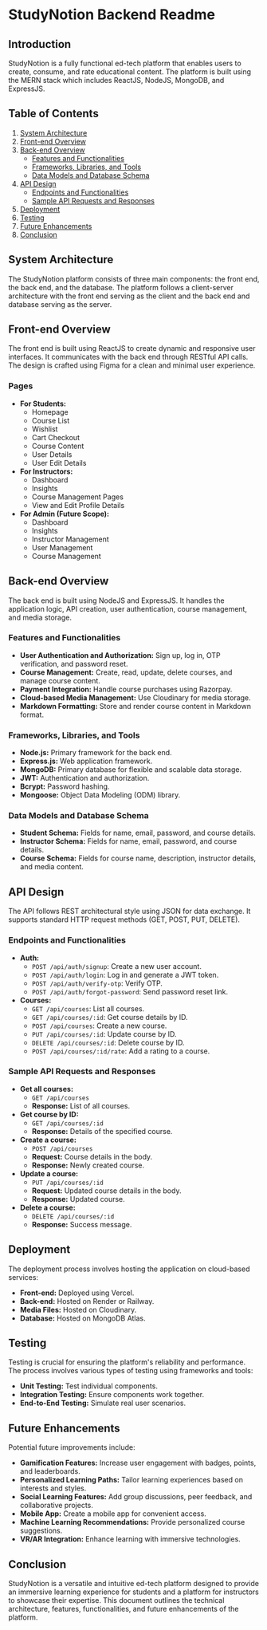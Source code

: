 # StudyNotion Backend Readme

## Introduction

StudyNotion is a fully functional ed-tech platform that enables users to create, consume, and rate educational content. The platform is built using the MERN stack which includes ReactJS, NodeJS, MongoDB, and ExpressJS.

## Table of Contents
1. [System Architecture](#system-architecture)
2. [Front-end Overview](#front-end-overview)
3. [Back-end Overview](#back-end-overview)
   - [Features and Functionalities](#features-and-functionalities)
   - [Frameworks, Libraries, and Tools](#frameworks-libraries-and-tools)
   - [Data Models and Database Schema](#data-models-and-database-schema)
4. [API Design](#api-design)
   - [Endpoints and Functionalities](#endpoints-and-functionalities)
   - [Sample API Requests and Responses](#sample-api-requests-and-responses)
5. [Deployment](#deployment)
6. [Testing](#testing)
7. [Future Enhancements](#future-enhancements)
8. [Conclusion](#conclusion)

## System Architecture

The StudyNotion platform consists of three main components: the front end, the back end, and the database. The platform follows a client-server architecture with the front end serving as the client and the back end and database serving as the server.

## Front-end Overview

The front end is built using ReactJS to create dynamic and responsive user interfaces. It communicates with the back end through RESTful API calls. The design is crafted using Figma for a clean and minimal user experience.

### Pages
- **For Students:**
  - Homepage
  - Course List
  - Wishlist
  - Cart Checkout
  - Course Content
  - User Details
  - User Edit Details
- **For Instructors:**
  - Dashboard
  - Insights
  - Course Management Pages
  - View and Edit Profile Details
- **For Admin (Future Scope):**
  - Dashboard
  - Insights
  - Instructor Management
  - User Management
  - Course Management

## Back-end Overview

The back end is built using NodeJS and ExpressJS. It handles the application logic, API creation, user authentication, course management, and media storage.

### Features and Functionalities
- **User Authentication and Authorization:** Sign up, log in, OTP verification, and password reset.
- **Course Management:** Create, read, update, delete courses, and manage course content.
- **Payment Integration:** Handle course purchases using Razorpay.
- **Cloud-based Media Management:** Use Cloudinary for media storage.
- **Markdown Formatting:** Store and render course content in Markdown format.

### Frameworks, Libraries, and Tools
- **Node.js:** Primary framework for the back end.
- **Express.js:** Web application framework.
- **MongoDB:** Primary database for flexible and scalable data storage.
- **JWT:** Authentication and authorization.
- **Bcrypt:** Password hashing.
- **Mongoose:** Object Data Modeling (ODM) library.

### Data Models and Database Schema
- **Student Schema:** Fields for name, email, password, and course details.
- **Instructor Schema:** Fields for name, email, password, and course details.
- **Course Schema:** Fields for course name, description, instructor details, and media content.

## API Design

The API follows REST architectural style using JSON for data exchange. It supports standard HTTP request methods (GET, POST, PUT, DELETE).

### Endpoints and Functionalities
- **Auth:**
  - `POST /api/auth/signup`: Create a new user account.
  - `POST /api/auth/login`: Log in and generate a JWT token.
  - `POST /api/auth/verify-otp`: Verify OTP.
  - `POST /api/auth/forgot-password`: Send password reset link.
- **Courses:**
  - `GET /api/courses`: List all courses.
  - `GET /api/courses/:id`: Get course details by ID.
  - `POST /api/courses`: Create a new course.
  - `PUT /api/courses/:id`: Update course by ID.
  - `DELETE /api/courses/:id`: Delete course by ID.
  - `POST /api/courses/:id/rate`: Add a rating to a course.

### Sample API Requests and Responses
- **Get all courses:**
  - `GET /api/courses`
  - **Response:** List of all courses.
- **Get course by ID:**
  - `GET /api/courses/:id`
  - **Response:** Details of the specified course.
- **Create a course:**
  - `POST /api/courses`
  - **Request:** Course details in the body.
  - **Response:** Newly created course.
- **Update a course:**
  - `PUT /api/courses/:id`
  - **Request:** Updated course details in the body.
  - **Response:** Updated course.
- **Delete a course:**
  - `DELETE /api/courses/:id`
  - **Response:** Success message.

## Deployment

The deployment process involves hosting the application on cloud-based services:
- **Front-end:** Deployed using Vercel.
- **Back-end:** Hosted on Render or Railway.
- **Media Files:** Hosted on Cloudinary.
- **Database:** Hosted on MongoDB Atlas.

## Testing

Testing is crucial for ensuring the platform's reliability and performance. The process involves various types of testing using frameworks and tools:
- **Unit Testing:** Test individual components.
- **Integration Testing:** Ensure components work together.
- **End-to-End Testing:** Simulate real user scenarios.

## Future Enhancements

Potential future improvements include:
- **Gamification Features:** Increase user engagement with badges, points, and leaderboards.
- **Personalized Learning Paths:** Tailor learning experiences based on interests and styles.
- **Social Learning Features:** Add group discussions, peer feedback, and collaborative projects.
- **Mobile App:** Create a mobile app for convenient access.
- **Machine Learning Recommendations:** Provide personalized course suggestions.
- **VR/AR Integration:** Enhance learning with immersive technologies.

## Conclusion

StudyNotion is a versatile and intuitive ed-tech platform designed to provide an immersive learning experience for students and a platform for instructors to showcase their expertise. This document outlines the technical architecture, features, functionalities, and future enhancements of the platform.